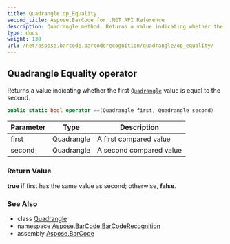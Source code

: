 ```yaml
---
title: Quadrangle.op_Equality
second_title: Aspose.BarCode for .NET API Reference
description: Quadrangle method. Returns a value indicating whether the first Quadrangle value is equal to the second
type: docs
weight: 130
url: /net/aspose.barcode.barcoderecognition/quadrangle/op_equality/
---
```

## Quadrangle Equality operator

Returns a value indicating whether the first [`Quadrangle`](../) value is equal to the second.

```csharp
public static bool operator ==(Quadrangle first, Quadrangle second)
```

| Parameter | Type | Description |
| --- | --- | --- |
| first | Quadrangle | A first compared value |
| second | Quadrangle | A second compared value |

### Return Value

**true** if first has the same value as second; otherwise, **false**.

### See Also

* class [Quadrangle](../)
* namespace [Aspose.BarCode.BarCodeRecognition](../../quadrangle/)
* assembly [Aspose.BarCode](../../../)


